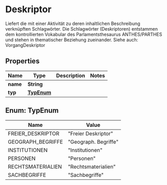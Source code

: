 

# Deskriptor

Liefert die mit einer Aktivität zu deren inhaltlichen Beschreibung verknüpften Schlagwörter. Die Schlagwörter (Deskriptoren) entstammen dem kontrollierten Vokabular des Parlamentsthesaurus ANTHES/PARTHES und stehen in thematischer Beziehung zueinander.  Siehe auch: VorgangDeskriptor 

## Properties

| Name | Type | Description | Notes |
|------------ | ------------- | ------------- | -------------|
|**name** | **String** |  |  |
|**typ** | [**TypEnum**](#TypEnum) |  |  |



## Enum: TypEnum

| Name | Value |
|---- | -----|
| FREIER_DESKRIPTOR | &quot;Freier Deskriptor&quot; |
| GEOGRAPH_BEGRIFFE | &quot;Geograph. Begriffe&quot; |
| INSTITUTIONEN | &quot;Institutionen&quot; |
| PERSONEN | &quot;Personen&quot; |
| RECHTSMATERIALIEN | &quot;Rechtsmaterialien&quot; |
| SACHBEGRIFFE | &quot;Sachbegriffe&quot; |



